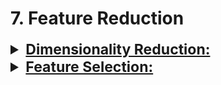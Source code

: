 # 7. Feature Reduction

<div style='width:1000px;margin:auto'>

<details><summary style='font-size:23px;text-decoration:underline'><b>Dimensionality Reduction:</b></summary>
<p>

<ul>
<li><a href="https://scikit-learn.org/stable/modules/decomposition.html"><b>Linear Methods for Dimensionality Reduction</b></a></li>

<li><a href="https://scikit-learn.org/stable/auto_examples/manifold/plot_compare_methods.html"><b>Non-Linear Methods for Dimensionality Reduction</b></a> 
<br></li>

<li><a href="file:///media/mosaab/Volume/Personal/Development/Courses%20Docs/Applied%20ML%20Course/0_Code/8_Dimensionality%20Reduction/mnist_loadData_pca_tsne.html">PCA vs. t-SNE</a></li>
</ul>
 
 <details><summary><b>PCA</b> & <b>ICA</b> & <b>t-SNE</b> & <b>UMAP</b></summary>
<p>
<p><a href="file:///media/mosaab/Volume/Personal/Development/Courses%20Docs/Kaggle's%20Notebooks/5_Cargo%20Rican%20HouseHold/1_Costa%20Rican%20Household%20Poverty%20Level%20Prediction.html"><b>Notebook</b></a></p>
<ul>
<li><b>PCA:</b> Principal Components Analysis. Finds the dimensions of greatest variation in the data</li>

<li><b>ICA:</b> Independent Components Analysis. Attempts to separate a mutltivariate signal into independent signals.</li>

<li><b>TSNE:</b> T-distributed Stochastic Neighbor Embedding. Maps high-dimensional data to a low-dimensional manifold attempting to maintain the local structure within the data. It is a non-linear technique and generally only used for visualization.</li>

<li><b>UMAP:</b> Uniform Manifold Approximation and Projection: A relatively new technique that also maps data to a low-dimensional manifold but tries to preserve more global structure than TSNE.</li>
</ul>

<h4>1. Importing Libraries</h4>
~~~python
from umap import UMAP
from sklearn.decomposition import PCA, FastICA
from sklearn.manifold import TSNE

n_components = 3

umap = UMAP(n_components=n_components)
pca = PCA(n_components=n_components)
ica = FastICA(n_components=n_components)
tsne = TSNE(n_components=n_components)
~~~

<h4> 2. Fitting and Transforming</h4>
~~~python
train_df = train_selected.copy()
test_df = test_selected.copy()

for method, name in zip([umap, pca, ica, tsne], 
                        ['umap', 'pca', 'ica', 'tsne']):
    
    # TSNE has no transform method
    if name == 'tsne':
        start = timer()
        reduction = method.fit_transform(train_selected)
        end = timer()
    
    else:
        start = timer()
        reduction = method.fit_transform(train_selected)
        end = timer()
        
        test_reduction = method.transform(test_selected)
    
        # Add components to test data
        test_df['%s_c1' % name] = test_reduction[:, 0]
        test_df['%s_c2' % name] = test_reduction[:, 1]
        test_df['%s_c3' % name] = test_reduction[:, 2]

    # Add components to training data for visualization and modeling
    train_df['%s_c1' % name] = reduction[:, 0]
    train_df['%s_c2' % name] = reduction[:, 1]
    train_df['%s_c3' % name] = reduction[:, 2]
    
    print(f'Method: {name} {round(end - start, 2)} seconds elapsed.')
~~~

<h4> 3. Plot it 3D</h4>
~~~python
from mpl_toolkits.mplot3d import Axes3D

def discrete_cmap(N, base_cmap=None):
    """Create an N-bin discrete colormap from the specified input map
    Source: https://gist.github.com/jakevdp/91077b0cae40f8f8244a"""

    base = plt.cm.get_cmap(base_cmap)
    color_list = base(np.linspace(0, 1, N))
    cmap_name = base.name + str(N)
    return base.from_list(cmap_name, color_list, N)

cmap = discrete_cmap(4, base_cmap = plt.cm.RdYlBu)

train_df['label'] = train_labels
~~~

~~~python
# Plot each method
for method, name in zip([umap, pca, ica, tsne], 
                        ['umap', 'pca', 'ica', 'tsne']):
    
    fig = plt.figure(figsize = (8, 8))
    ax = fig.add_subplot(111, projection='3d')
    
    p = ax.scatter(train_df['%s_c1' % name], train_df['%s_c2'  % name], train_df['%s_c3'  % name], 
                   c = train_df['label'].astype(int), cmap = cmap)
    
    plt.title(f'{name.capitalize()}', size = 22)
    fig.colorbar(p, aspect = 4, ticks = [1, 2, 3, 4])
~~~
</p>
</details>
 
<details><summary><b>PCA</b></summary>
<p>

<p><a href="file:///media/mosaab/Volume/Personal/Development/Courses%20Docs/Sklearn/sklearn.decomposition.PCA.html#sklearn-decomposition-pca"><b>Docs</b></a> </p>
 
<h4> PCA inside a pipeline</h4>
~~~python
from sklearn.decomposition import PCA
from sklearn.preprocessing import Imputer
from sklearn.pipeline import Pipeline

# Make sure to drop the ids and target
train = train.drop(columns = ['SK_ID_CURR', 'TARGET'])
test = test.drop(columns = ['SK_ID_CURR'])

# Make a pipeline with imputation and pca
pipeline = Pipeline(steps = [('imputer', Imputer(strategy = 'median')),
     ('pca', PCA())])

# Fit and transform on the training data
train_pca = pipeline.fit_transform(train)

# transform the testing data
test_pca = pipeline.transform(test)
~~~

<h4> CDF for # of principle componets</h4>
~~~python
# Extract the pca object
pca = pipeline.named_steps['pca']

# Plot the cumulative variance explained

plt.figure(figsize = (10, 8))
plt.plot(list(range(train.shape[1])), np.cumsum(pca.explained_variance_ratio_), 'r-')
plt.xlabel('Number of PC'); plt.ylabel('Cumulative Variance Explained');
plt.title('Cumulative Variance Explained with PCA');
~~~

<h4> Visualizing the 2 components</h4>
~~~python
# Dataframe of pca results
pca_df = pd.DataFrame({'pc_1': train_pca[:, 0], 'pc_2': train_pca[:, 1], 'target': train_labels})

# Plot pc2 vs pc1 colored by target
sns.lmplot('pc_1', 'pc_2', data = pca_df, hue = 'target', fit_reg=False, size = 10)
plt.title('PC2 vs PC1 by Target');
~~~

<h4> How much those components preserve from the data</h4>
~~~python
print('2 principal components account for {:.4f}% of the variance.'.format(100 * np.sum(pca.explained_variance_ratio_[:2])))
~~~
 
 </p>
 </details>
 
<details><summary><b>Random Projection</b></summary>
<p>
<p><a href="https://scikit-learn.org/stable/modules/generated/sklearn.random_projection.SparseRandomProjection.html#sklearn.random_projection.SparseRandomProjection"><b>SparseRandomProjection</b></a> </p>

<p><a href="https://scikit-learn.org/stable/modules/generated/sklearn.random_projection.GaussianRandomProjection.html#sklearn-random-projection-gaussianrandomprojection"><b>Gaussian Random Projection</b></a> </p>
 
<h4> Sparse Random Projection.</h4>
~~~python
import numpy as np
from sklearn.random_projection import SparseRandomProjection
rng = np.random.RandomState(42)
X = rng.rand(100, 10000)
transformer = SparseRandomProjection(random_state=rng)
X_new = transformer.fit_transform(X)
X_new.shape

# very few components are non-zero
np.mean(transformer.components_ != 0) 
~~~

<h4> Gaussian Random Projection.</h4>
~~~python
import numpy as np
from sklearn.random_projection import GaussianRandomProjection
rng = np.random.RandomState(42)
X = rng.rand(100, 10000)
transformer = GaussianRandomProjection(random_state=rng)
X_new = transformer.fit_transform(X)
X_new.shape
~~~
</p>
</details>


- ICA
- t-SNE
- LLE
- UMAP
- SVD
</p>
</details>


<details><summary style='font-size:23px;text-decoration:underline'><b>Feature Selection:</b></summary><p>

<details><summary><b>Filter Methods</b></summary><p><ul>
<li><a href="file:///media/mosaab/Volume/Personal/Development/Courses%20Docs/Feature%20Selection%20for%20Machine%20Learning/Feature-selection-notebooks/03.2_Constant_features.html#Constant-features"><b>Constant Features</b></a> </li>

<li><a href="file:///media/mosaab/Volume/Personal/Development/Courses%20Docs/Feature%20Selection%20for%20Machine%20Learning/Feature-selection-notebooks/03.3_Quasi-constant_features.html#Quasi-constant-features"><b>Quasi-Constant Features</b></a> </li>

<li><a href="file:///media/mosaab/Volume/Personal/Development/Courses%20Docs/Feature%20Selection%20for%20Machine%20Learning/Feature-selection-notebooks/03.4_Duplicated_features.html#Duplicated-features"><b>Duplicated Features</b></a> </li>

<li><a href="file:///media/mosaab/Volume/Personal/Development/Courses%20Docs/Feature%20Selection%20for%20Machine%20Learning/Feature-selection-notebooks/03.5_Basic_methods_review.html#Filter-Methods---Basics"><b>Basic Methods Pipeline</b></a> </li>

<li><a href="file:///media/mosaab/Volume/Personal/Development/Courses%20Docs/Feature%20Selection%20for%20Machine%20Learning/Feature-selection-notebooks/04.2_Correlation.html#Correlation"><b>Correlation</b></a> </li>

<li><a href="file:///media/mosaab/Volume/Personal/Development/Courses%20Docs/Feature%20Selection%20for%20Machine%20Learning/Feature-selection-notebooks/04.3_Basic_methods_plus_correlation_pipeline.html#Basic-methods-plus-correlation-pipeline"><b>Basic Methods + Correlation Pipeline</b></a> </li>


<li><a href="file:///media/mosaab/Volume/Personal/Development/Courses%20Docs/Feature%20Selection%20for%20Machine%20Learning/Feature-selection-notebooks/05.2_Information_gain.html#Information-gain---mutual-information"><b>Mutual Information</b></a> </li>

<li><a href="file:///media/mosaab/Volume/Personal/Development/Courses%20Docs/Feature%20Selection%20for%20Machine%20Learning/Feature-selection-notebooks/05.3_Fisher_score.html#Fisher-Score---chi-square-implementation-in-sklearn"><b>Fisher Score - Chi-Square</b></a> </li>

<li><a href="file:///media/mosaab/Volume/Personal/Development/Courses%20Docs/Feature%20Selection%20for%20Machine%20Learning/Feature-selection-notebooks/05.4_Univariate_selection.html#Univariate-feature-selection"><b>Univariate Feature Selection (ANOVA)</b></a> </li>

<li><a href="file:///media/mosaab/Volume/Personal/Development/Courses%20Docs/Feature%20Selection%20for%20Machine%20Learning/Feature-selection-notebooks/05.5_Univariate_roc_auc.html#Univariate-roc-auc-or-mse"><b>Univariate ROC-AUC or MSE</b></a> </li>

<li><a href="file:///media/mosaab/Volume/Personal/Development/Courses%20Docs/Feature%20Selection%20for%20Machine%20Learning/Feature-selection-notebooks/05.6_Basic_methods_correlation_univariate_rocauc_review.html#Filter-Methods---Basics---Correlations---Univariate-ROC-AUC"><b>Basic Methods + Correlation + others Pipeline</b></a> </li>

<li><a href="file:///media/mosaab/Volume/Personal/Development/Courses%20Docs/Feature%20Selection%20for%20Machine%20Learning/Feature-selection-notebooks/05.7_Bonus_method_used_in_KDD_competition.html#Bonus:-Method-used-in-KDD-2009-competition"><b>Method used in KDD 2009 competition</b></a> </li>

</ul></p></details>

<details><summary><b>Wrapper Methods</b></summary><p><ul>

<li><a href="file:///media/mosaab/Volume/Personal/Development/Courses%20Docs/Feature%20Selection%20for%20Machine%20Learning/Feature-selection-notebooks/06.1_Step_forward.html#Step-forward-feature-selection"><b>Step Forward Feature Selection</b></a> </li>

<li><a href="file:///media/mosaab/Volume/Personal/Development/Courses%20Docs/Feature%20Selection%20for%20Machine%20Learning/Feature-selection-notebooks/06.2_Step_backward.html#Step-backward-feature-selection"><b>Step Backward Feature Selection</b></a> </li>

<li><a href="file:///media/mosaab/Volume/Personal/Development/Courses%20Docs/Feature%20Selection%20for%20Machine%20Learning/Feature-selection-notebooks/06.3_Exhaustive_feature_selection.html#Exhaustive-feature-selection"><b>Exhaustive Feature Selection</b></a> </li>

</ul></p></details>

<details><summary><b>Embedded Methods</b></summary><p>

<details><summary><b>Linear Models</b></summary><p><ul>
<li><a href="file:///media/mosaab/Volume/Personal/Development/Courses%20Docs/Feature%20Selection%20for%20Machine%20Learning/Feature-selection-notebooks/07.3_Lasso.html#Lasso-regularisation"><b>LASSO Regularization</b></a> </li>

<li><a href="file:///media/mosaab/Volume/Personal/Development/Courses%20Docs/Feature%20Selection%20for%20Machine%20Learning/Feature-selection-notebooks/08.2_Logistic_regression_coefficients.html#Logistic-Regression-Coefficients"><b>Logistic Regression Coefficients</b></a> </li>

<li><a href="file:///media/mosaab/Volume/Personal/Development/Courses%20Docs/Feature%20Selection%20for%20Machine%20Learning/Feature-selection-notebooks/08.3_Regression_coefficients_and_regularisation.html#Regression-Coefficients-are-affected-by-regularisation"><b>Regression Coefficients are affected by regularisation</b></a> </li>

<li><a href="file:///media/mosaab/Volume/Personal/Development/Courses%20Docs/Feature%20Selection%20for%20Machine%20Learning/Feature-selection-notebooks/08.4_Linear_Regression_coefficients.html#Linear-Regression-Coefficients"><b>Linear Regression Coefficients</b></a> </li>

<li><a href="file:///media/mosaab/Volume/Personal/Development/Courses%20Docs/Feature%20Selection%20for%20Machine%20Learning/Feature-selection-notebooks/08.5_Feature_selection_with_linear_models_review.html#Feature-selection-with-linear-models,-review"><b>Linear Model Pipeline</b></a> </li>
</ul></p></details>

<details><summary><b>Tree-based Models</b></summary><p><ul>
<li><a href="file:///media/mosaab/Volume/Personal/Development/Courses%20Docs/Feature%20Selection%20for%20Machine%20Learning/Feature-selection-notebooks/09.2_Random_forest_importance.html#Random-Forest-importance"><b>Random Forest importance</b></a> </li>

<li><a href="file:///media/mosaab/Volume/Personal/Development/Courses%20Docs/Feature%20Selection%20for%20Machine%20Learning/Feature-selection-notebooks/09.3_Random_Forest_recursive_feature_selection.html#Recursive-feature-selection-using-random-forests-importance"><b>Recursive feature selection using random forests importance</b></a> </li>

<li><a href="file:///media/mosaab/Volume/Personal/Development/Courses%20Docs/Feature%20Selection%20for%20Machine%20Learning/Feature-selection-notebooks/09.4_GradientBoosting_importance.html#Gradient-Boosted-trees-importance"><b>Gradient Boosted trees importance</b></a> </li>

<li><a href="file:///media/mosaab/Volume/Personal/Development/Courses%20Docs/Feature%20Selection%20for%20Machine%20Learning/Feature-selection-notebooks/09.5_Feature_selection_with_decision_trees_review.html#Feature-selection-with-decision-trees,-review"><b>Tree Models - Pipeline/b></a> </li>

<li><a href="file:///media/mosaab/Volume/Personal/Development/Courses%20Docs/Feature%20Selection%20for%20Machine%20Learning/Feature-selection-notebooks/09.3_Random_Forest_recursive_feature_selection.html#Recursive-feature-selection-using-random-forests-importance"><b>Recursive feature selection using random forests importance</b></a> </li>
</ul></p></details>

</p></details><details><summary><b>Hybrid Methods</b></summary><p><ul>
<li><a href="file:///media/mosaab/Volume/Personal/Development/Courses%20Docs/Feature%20Selection%20for%20Machine%20Learning/Feature-selection-notebooks/11.01_Feature_shuffling.html#Feature-selection-by-random-shuffling"><b>Random Shuffling</b></a> </li><li><a href="file:///media/mosaab/Volume/Personal/Development/Courses%20Docs/Feature%20Selection%20for%20Machine%20Learning/Feature-selection-notebooks/11.02_Hybrid_Recursive_feature_elimination.html#Hybrid-method:-Recursive-feature-elimination"><b>Recursive Feature Elimination</b></a> </li><li><a href="file:///media/mosaab/Volume/Personal/Development/Courses%20Docs/Feature%20Selection%20for%20Machine%20Learning/Feature-selection-notebooks/11.03_Hybrid_Recursive_feature_addition.html#Hybrid-method:-Recursive-feature-addition"><b>Recursive Feature Addition</b></a> </li>
</ul></p></details>

<hr>
<details><summary>1. Remove <b>Highly Correlated</b> Features</summary>
<p>
<h4> Identify Highly Correlated Features</h4>
~~~python
# Threshold for removing correlated variables
threshold = 0.9

# Absolute value correlation matrix
corr_matrix = train.corr().abs()
corr_matrix.head()
~~~
<h4> Drop the columns</h4>
~~~python
# Create correlation matrix
corr_matrix = df.corr().abs()

# Select upper triangle of correlation matrix
upper = corr_matrix.where(np.triu(np.ones(corr_matrix.shape), k=1).astype(np.bool))

# Select columns with correlations above threshold
to_drop = [column for column in upper.columns if any(upper[column] > threshold)]

print('There are %d columns to remove.' % (len(to_drop)))

# Drop features 
df.drop(df[to_drop], axis=1)
~~~

</p>
</details>


<details><summary><b>Recursive Feature Elimination CV</b></summary>
<p>
<p><a href="file:///media/mosaab/Volume/Personal/Development/Courses%20Docs/Sklearn/sklearn.feature_selection.RFECV.html#sklearn-feature-selection-rfecv"><span style='color:#333'><b> 2. Recursive Feature Elimination method</b></span></a></p>

~~~python
from sklearn.feature_selection import RFECV

# Create a model for feature selection
estimator = RandomForestClassifier(random_state = 10, n_estimators = 100,  n_jobs = -1)

# Create the object
selector = RFECV(estimator, step = 1, cv = 3, scoring= scorer, n_jobs = -1)
~~~

~~~python
selector.fit(train_set, train_labels)
~~~

~~~python
plt.plot(selector.grid_scores_);

plt.xlabel('Number of Features'); plt.ylabel('Macro F1 Score'); plt.title('Feature Selection Scores');
selector.n_features_
~~~

~~~python
rankings = pd.DataFrame({'feature': list(train_set.columns), 'rank': list(selector.ranking_)}).sort_values('rank')
rankings.head(10)
~~~

~~~python
train_selected = selector.transform(train_set)
test_selected = selector.transform(test_set)
# Convert back to dataframe
selected_features = train_set.columns[np.where(selector.ranking_==1)]
train_selected = pd.DataFrame(train_selected, columns = selected_features)
test_selected = pd.DataFrame(test_selected, columns = selected_features)
~~~
</p>
</details>

<ul>
<li><p><a href="file:///media/mosaab/Volume/Personal/Development/Courses%20Docs/Sklearn/Step%20Forward%20Feature%20Selection_%20A%20Practical%20Example%20in%20Python.html"><span style='color:#333'><b>3. Forward Feature  Selection<b></span></a> </p></li>

<li><p><a href="file:///media/mosaab/Volume/Personal/Development/Courses%20Docs/How%20to%20win%20a%20Data%20Science%20Competition/compute_KNN_features.html#Load-data"><span style='color:#333'><b>4. Nearest Neighbors for Feature Extraction<b></span></a></p></li>
</ul>


</p>
</details>

</div>